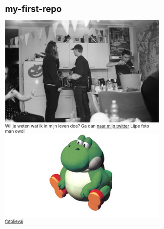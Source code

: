 # my-first-repo
![fotofeest](000067680003.jpg)
Wil je weten wat ik in mijn leven doe? Ga dan [naar mijn twitter](https://twitter.com/lievlaai)
Lijpe foto man owo!
![deze is ook heel mooi](bigyoshi.jpg)
[fotolievaj](000156620005kopie.jpg)
